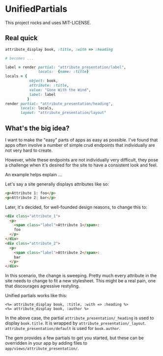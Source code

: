 # UnifiedPartials

This project rocks and uses MIT-LICENSE.

## Real quick

```ruby
attribute_display book, :title, :with => :heading

# becomes ...

label = render partial: "attribute_presentation/label",
               locals:  {name: :title}
locals = {
           object: book,
           attribute: :title,
           value: "Gone With the Wind",
           label: label
          }
render partial: "attribute_presentation/heading",
       locals: locals,
       layout: "attribute_presentation/layout"

```

## What's the big idea?

I want to make the "easy" parts of apps as easy as possible. I've found that apps often involve a number of simple crud endpoints that individually are not very hard to create.

However, while these endpoints are not individually very difficult, they pose a challenge when it's desired for the site to have a consistent look and feel. 

An example helps explain ...


Let's say a site generally displays attributes like so:

```html
<p>Attribute 1: foo</p>
<p>Attribute 2: bar</p>
```

Later, it's decided, for well-founded design reasons, to change this to:
```html
<div class="attribute_1">
  <p>
    <span class="label">Attribute 1</span>:
    foo
  </p>
</div>
<div class="attribute_2">
  <p>
    <span class="label">Attribute 2</span>:
    bar
  </p>
</div>
```

In this scenario, the change is sweeping. Pretty much every attribute in the site needs to change to fit a new stylesheet. This might be a real pain, one that discourages agressive restyling.

Unified partials works like this:

```erb
<%= attribute_display book, :title, :with => :heading %>
<%= attribute_display book, :author %>
```

In the above case, the partial `attribute_presentation/_heading` is used to display `book.title`. It is wrapped by `attribute_presentation/_layout`. `attribute_presentation/default` is used for `book.author`.

The gem provides a few partials to get you started, but these can be overridden in your app by adding files to `app/views/attribute_presentation/`.
